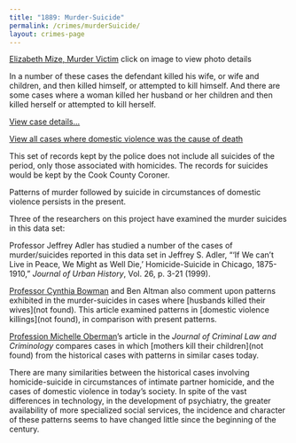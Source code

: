```yaml
---
title: "1889: Murder-Suicide"
permalink: /crimes/murderSuicide/
layout: crimes-page
---
```


[Elizabeth Mize, Murder Victim]()
click on image to view photo details

In a number of these cases the defendant killed his wife, or wife and children, and then killed himself, or attempted to kill himself. And there are some cases where a woman killed her husband or her children and then killed herself or attempted to kill herself.

[View case details...](/database/904/)

[View all cases where domestic violence was the cause of death](/database/?backToResults=1&circum=6&page=1)

This set of records kept by the police does not include all suicides of the period, only those associated with homicides. The records for suicides would be kept by the Cook County Coroner.

Patterns of murder followed by suicide in circumstances of domestic violence persists in the present.

Three of the researchers on this project have examined the murder suicides in this data set:

   Professor Jeffrey Adler has studied a number of the cases of murder/suicides reported in this data set in Jeffrey S. Adler, “‘If We can’t Live in Peace, We Might as Well Die,’ Homicide-Suicide in Chicago, 1875-1910,” *Journal of Urban History*, Vol. 26, p. 3-21 (1999).

   [Professor Cynthia Bowman](/gallery/) and Ben Altman also comment upon patterns exhibited in the murder-suicides in cases where [husbands killed their wives](not found). This article examined patterns in [domestic violence killings](not found), in comparison with present patterns.

   [Profession Michelle Oberman](/gallery/)’s article in the *Journal of Criminal Law and Criminology* compares cases in which [mothers kill their children](not found) from the historical cases with patterns in similar cases today.

There are many similarities between the historical cases involving homicide-suicide in circumstances of intimate partner homicide, and the cases of domestic violence in today’s society. In spite of the vast differences in technology, in the development of psychiatry, the greater availability of more specialized social services, the incidence and character of these patterns seems to have changed little since the beginning of the century.
